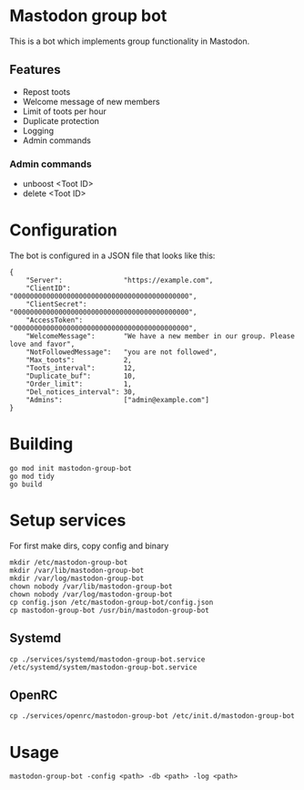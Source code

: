 # Mastodon group bot
This is a bot which implements group functionality in Mastodon.

## Features
* Repost toots
* Welcome message of new members
* Limit of toots per hour
* Duplicate protection
* Logging
* Admin commands

### Admin commands
* unboost \<Toot ID>
* delete  \<Toot ID>

# Configuration
The bot is configured in a JSON file that looks like this:
```
{
    "Server":               "https://example.com",
    "ClientID":             "0000000000000000000000000000000000000000000",
    "ClientSecret":         "0000000000000000000000000000000000000000000",
    "AccessToken":          "0000000000000000000000000000000000000000000",
    "WelcomeMessage":       "We have a new member in our group. Please love and favor",
    "NotFollowedMessage":   "you are not followed",
    "Max_toots":            2,
    "Toots_interval":       12,
    "Duplicate_buf":        10,
    "Order_limit":          1,
    "Del_notices_interval": 30,
    "Admins":               ["admin@example.com"]
}
```

# Building
```
go mod init mastodon-group-bot
go mod tidy
go build
```

# Setup services
For first make dirs, copy config and binary
```
mkdir /etc/mastodon-group-bot
mkdir /var/lib/mastodon-group-bot
mkdir /var/log/mastodon-group-bot
chown nobody /var/lib/mastodon-group-bot
chown nobody /var/log/mastodon-group-bot
cp config.json /etc/mastodon-group-bot/config.json
cp mastodon-group-bot /usr/bin/mastodon-group-bot
```

## Systemd
```
cp ./services/systemd/mastodon-group-bot.service /etc/systemd/system/mastodon-group-bot.service
```

## OpenRC
```
cp ./services/openrc/mastodon-group-bot /etc/init.d/mastodon-group-bot
```

# Usage
```
mastodon-group-bot -config <path> -db <path> -log <path>
```